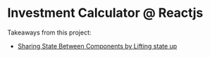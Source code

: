 # Investment Calculator @ Reactjs

Takeaways from this project:

- [Sharing State Between Components by Lifting state up](https://react.dev/learn/sharing-state-between-components)
